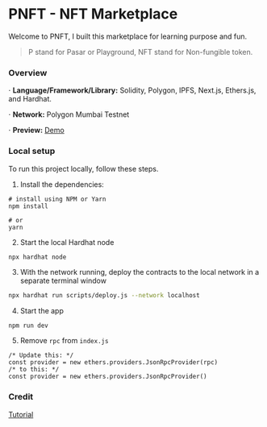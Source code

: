# PNFT - NFT Marketplace

Welcome to PNFT, I built this marketplace for learning purpose and fun.

> P stand for Pasar or Playground, NFT stand for Non-fungible token.

### Overview

⋅ **Language/Framework/Library:** Solidity, Polygon, IPFS, Next.js, Ethers.js, and Hardhat.

⋅ **Network:** Polygon Mumbai Testnet

⋅ **Preview:** [Demo](https://pnft-fdyolf1og-tanwanjern.vercel.app/)


### Local setup

To run this project locally, follow these steps.

1. Install the dependencies:

```
# install using NPM or Yarn
npm install

# or
yarn
```

2. Start the local Hardhat node

```sh
npx hardhat node
```

3. With the network running, deploy the contracts to the local network in a separate terminal window

```sh
npx hardhat run scripts/deploy.js --network localhost
```

4. Start the app

```
npm run dev
```

5. Remove ```rpc``` from ```index.js```

```
/* Update this: */
const provider = new ethers.providers.JsonRpcProvider(rpc)
/* to this: */
const provider = new ethers.providers.JsonRpcProvider()
```

### Credit
[Tutorial](https://www.youtube.com/watch?v=GKJBEEXUha0&t=584s)

